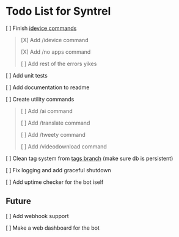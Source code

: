 # Todo List for Syntrel

[ ] Finish [idevice commands](https://github.com/jkcoxson/idevice/blob/master/idevice/src/lib.rs#L522)
> [X] Add /idevice command
>
> [X] Add /no apps command
>
> [ ] Add rest of the errors yikes

[ ] Add unit tests

[ ] Add documentation to readme

[ ] Create utility commands
> [ ] Add /ai command 
> 
> [ ] Add /translate command
> 
> [ ] Add /tweety command
> 
> [ ] Add /videodownload command

[ ] Clean tag system from [tags branch](https://github.com/neoarz/Syntrel/tree/tags) (make sure db is persistent)

[ ] Fix logging and add graceful shutdown

[ ] Add uptime checker for the bot iself 




## Future

[ ] Add webhook support

[ ] Make a web dashboard for the bot